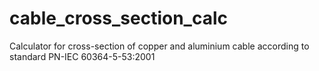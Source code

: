 # cable_cross_section_calc
Calculator for cross-section of copper and aluminium cable according to standard PN-IEC 60364-5-53:2001

